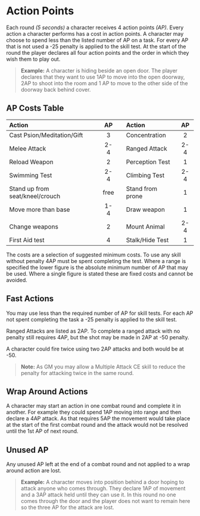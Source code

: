 # Action Points

Each round *(5 seconds)* a character receives 4 action points *(AP)*. 
Every action a character performs has a cost in action points. 
A character may choose to spend less than the listed number of AP on a task. 
For every AP that is not used a -25 penalty is applied to the skill test. 
At the start of the round the player declares all four action points and 
the order in which they wish them to play out. 

> **Example:** A character is hiding beside an open door. The player declares 
> that they want to use 1AP to move into the open doorway, 2AP to shoot into 
> the room and 1 AP to move to the other side of the doorway back behind cover.

## AP Costs Table

|Action |AP| |Action |AP|
|:---------------|:------:|----|:---------------|:------:|
|Cast Psion/Meditation/Gift|3| |Concentration|2|
|Melee Attack|2-4| |Ranged Attack|2-4|
|Reload Weapon|2| |Perception Test|1|
|Swimming Test|2-4| |Climbing Test|2-4|
|Stand up from seat/kneel/crouch|free| |Stand from prone|1|
|Move more than base|1-4| |Draw weapon|1|
|Change weapons|2| |Mount Animal|2-4|
|First Aid test|4| |Stalk/Hide Test|1|

The costs are a selection of suggested minimum costs. 
To use any skill without penalty 4AP must be spent completing the test. 
Where a range is specified the lower figure is the absolute minimum number 
of AP that may be used. 
Where a single figure is stated these are fixed costs and cannot be avoided.

## Fast Actions

You may use less than the required number of AP for skill tests. 
For each AP not spent completing the task a -25 penalty is applied to the skill test.

Ranged Attacks are listed as 2AP. 
To complete a ranged attack with no penalty still requires 4AP, 
but the shot may be made in 2AP at -50 penalty. 

A character could fire twice using two 2AP attacks and both would be at -50.

> **Note:** As GM you may allow a Multiple Attack CE skill to reduce the 
> penalty for attacking twice in the same round.

## Wrap Around Actions

A character may start an action in one combat round and complete it in another. 
For example they could spend 1AP moving into range and then declare a 4AP attack. 
As that requires 5AP the movement would take place at the start of the first 
combat round and the attack would not be resolved until the 1st AP of next round.

## Unused AP

Any unused AP left at the end of a combat round and not applied to a wrap 
around action are lost.

> **Example:** A character moves into position behind a door hoping to attack 
> anyone who comes through. They declare 1AP of movement and a 3AP attack 
> held until they can use it. In this round no one comes through the door 
> and the player does not want to remain here so the three AP for the attack 
> are lost.
